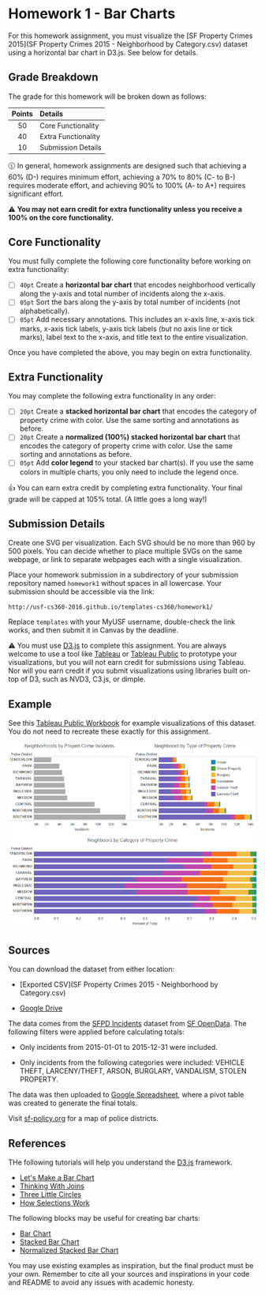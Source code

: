# Homework 1 - Bar Charts #

For this homework assignment, you must visualize the [SF Property Crimes 2015](SF Property Crimes 2015 - Neighborhood by Category.csv) dataset using a horizontal bar chart in D3.js. See below for details.

## Grade Breakdown ##

The grade for this homework will be broken down as follows:

| Points | Details             |
|:------:|:--------------------|
| 50     | Core Functionality  |
| 40     | Extra Functionality |
| 10     | Submission Details  |

:clock1130: In general, homework assignments are designed such that achieving a 60% (D-) requires minimum effort, achieving a 70% to 80% (C- to B-) requires moderate effort, and achieving 90% to 100% (A- to A+) requires significant effort.

:warning: **You may not earn credit for extra functionality unless you receive a 100% on the core functionality.**

## Core Functionality ##

You must fully complete the following core functionality before working on extra functionality:

- [ ] `40pt` Create a **horizontal bar chart** that encodes neighborhood vertically along the y-axis and total number of incidents along the x-axis.
- [ ] `05pt` Sort the bars along the y-axis by total number of incidents (not alphabetically).
- [ ] `05pt` Add necessary annotations. This includes an x-axis line, x-axis tick marks, x-axis tick labels, y-axis tick labels (but no axis line or tick marks), label text to the x-axis, and title text to the entire visualization.

Once you have completed the above, you may begin on extra functionality.

## Extra Functionality ##

You may complete the following extra functionality in any order:

- [ ] `20pt` Create a **stacked horizontal bar chart** that encodes the category of property crime with color. Use the same sorting and annotations as before.
- [ ] `20pt` Create a **normalized (100%) stacked horizontal bar chart** that encodes the category of property crime with color. Use the same sorting and annotations as before.
- [ ] `05pt` Add **color legend** to your stacked bar chart(s). If you use the same colors in multiple charts, you only need to include the legend once.

:+1: You can earn extra credit by completing extra functionality. Your final grade will be capped at 105% total. (A little goes a long way!)

## Submission Details ##

Create one SVG per visualization. Each SVG should be no more than 960 by 500 pixels. You can decide whether to place multiple SVGs on the same webpage, or link to separate webpages each with a single visualization.

Place your homework submission in a subdirectory of your submission repository named `homework1` without spaces in all lowercase. Your submission should be accessible via the link:

```
http://usf-cs360-2016.github.io/templates-cs360/homework1/
```

Replace `templates` with your MyUSF username, double-check the link works, and then submit it in Canvas by the deadline.

:warning: You must use [D3.js](http://d3js.org/) to complete this assignment. You are always welcome to use a tool like [Tableau](http://www.tableau.com/academic/students) or [Tableau Public](http://www.tableau.com/products/public) to prototype your visualizations, but you will not earn credit for submissions using Tableau. Nor will you earn credit if you submit visualizations using libraries built on-top of D3, such as NVD3, C3.js, or dimple.

## Example ##

See this [Tableau Public Workbook](https://public.tableau.com/views/SFPropertyCrimes2015/Examples?:embed=y&:display_count=yes&:showTabs=y) for example visualizations of this dataset. You do not need to recreate these exactly for this assignment. 

![Examples](Examples.png)

## Sources ##

You can download the dataset from either location:

- [Exported CSV](SF Property Crimes 2015 - Neighborhood by Category.csv)

- [Google Drive](https://docs.google.com/spreadsheets/d/1TRDV3psBTJ-FcS4RKwF6qLstIwEm3AwAleGJSbA1TsM/edit?usp=sharing)

The data comes from the [SFPD Incidents](https://data.sfgov.org/Public-Safety/SFPD-Incidents-from-1-January-2003/tmnf-yvry) dataset from [SF OpenData](https://data.sfgov.org/). The following filters were applied before calculating totals:

- Only incidents from 2015-01-01 to 2015-12-31 were included.

- Only incidents from the following categories were included: VEHICLE THEFT, LARCENY/THEFT, ARSON, BURGLARY, VANDALISM, STOLEN PROPERTY.

The data was then uploaded to [Google Spreadsheet](https://docs.google.com/spreadsheets/d/1TRDV3psBTJ-FcS4RKwF6qLstIwEm3AwAleGJSbA1TsM/edit?usp=sharing), where a pivot table was created to generate the final totals.

Visit [sf-policy.org](http://sf-police.org/Modules/ShowDocument.aspx?documentid=27484) for a map of police districts.

## References ##

THe following tutorials will help you understand the [D3.js](http://d3js.org/) framework.

- [Let's Make a Bar Chart](http://bost.ocks.org/mike/bar/)
- [Thinking With Joins](http://bost.ocks.org/mike/join/)
- [Three Little Circles](http://bost.ocks.org/mike/circles/)
- [How Selections Work](http://bost.ocks.org/mike/selection/)

The following blocks may be useful for creating bar charts:

- [Bar Chart](http://bl.ocks.org/mbostock/3885304)
- [Stacked Bar Chart](http://bl.ocks.org/mbostock/3886208)
- [Normalized Stacked Bar Chart](http://bl.ocks.org/mbostock/3886394)

You may use existing examples as inspiration, but the final product must be your own. Remember to cite all your sources and inspirations in your code and README to avoid any issues with academic honesty.
